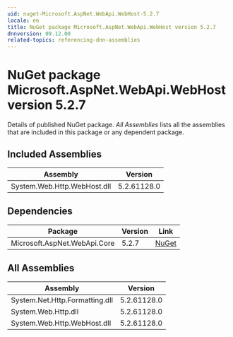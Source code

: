 ```yaml
---
uid: nuget-Microsoft.AspNet.WebApi.WebHost-5.2.7
locale: en
title: NuGet package Microsoft.AspNet.WebApi.WebHost version 5.2.7
dnnversion: 09.12.00
related-topics: referencing-dnn-assemblies
---
```


# NuGet package Microsoft.AspNet.WebApi.WebHost version 5.2.7
Details of published NuGet package.
*All Assemblies* lists all the assemblies that are included in this package or any dependent package.

## Included Assemblies

|Assembly|Version|
|---|---|
|System.Web.Http.WebHost.dll|5.2.61128.0|

## Dependencies

|Package|Version|Link|
|---|---|---|
|Microsoft.AspNet.WebApi.Core|5.2.7|[NuGet](https://www.nuget.org/packages/Microsoft.AspNet.WebApi.Core/5.2.7)|

## All Assemblies

|Assembly|Version|
|---|---|
|System.Net.Http.Formatting.dll|5.2.61128.0|
|System.Web.Http.dll|5.2.61128.0|
|System.Web.Http.WebHost.dll|5.2.61128.0|

